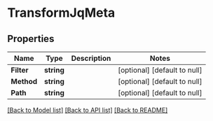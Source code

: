 # TransformJqMeta

## Properties
Name | Type | Description | Notes
------------ | ------------- | ------------- | -------------
**Filter** | **string** |  | [optional] [default to null]
**Method** | **string** |  | [optional] [default to null]
**Path** | **string** |  | [optional] [default to null]

[[Back to Model list]](../README.md#documentation-for-models) [[Back to API list]](../README.md#documentation-for-api-endpoints) [[Back to README]](../README.md)

